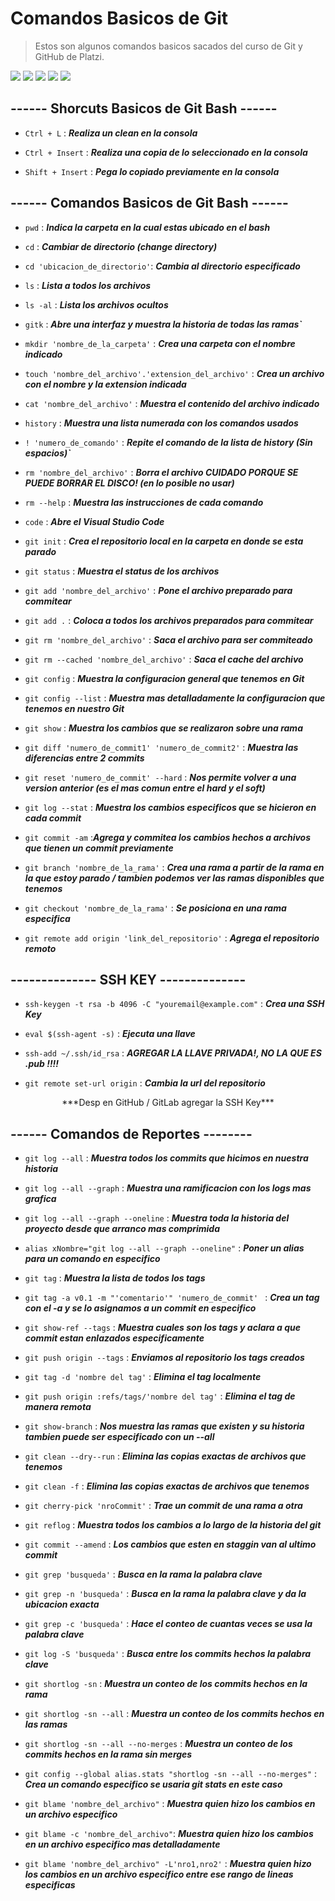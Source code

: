 Comandos Basicos de Git
=============

>Estos son algunos comandos basicos sacados del curso de Git y GitHub de Platzi.

![](https://img.shields.io/github/stars/pandao/editor.md.svg) ![](https://img.shields.io/github/forks/pandao/editor.md.svg) ![](https://img.shields.io/github/tag/pandao/editor.md.svg) ![](https://img.shields.io/github/release/pandao/editor.md.svg) ![](https://img.shields.io/bower/v/editor.md.svg)

## ------ Shorcuts Basicos de Git Bash ------


- `Ctrl + L` : <left>***Realiza un clean en la consola***</left>

- `Ctrl + Insert` : <left>***Realiza una copia de lo seleccionado en la consola***</left>

- `Shift + Insert` : <left>***Pega lo copiado previamente en la consola***</left>

## ------ Comandos Basicos de Git Bash ------

- `pwd` : <left>***Indica la carpeta en la cual estas ubicado en el bash***</left>

- `cd` : <left>***Cambiar de directorio (change directory)***</left>

- `cd 'ubicacion_de_directorio'`: <left>***Cambia al directorio especificado***</left>

- `ls` : <left>***Lista a todos los archivos***</left>

- `ls -al` : <left>***Lista los archivos ocultos***</left>

- `gitk` : <left>***Abre una interfaz y muestra la historia de todas las ramas`***</left>

- `mkdir 'nombre_de_la_carpeta'` : <left>***Crea una carpeta con el nombre indicado***</left>

- `touch 'nombre_del_archivo'.'extension_del_archivo'` : <left>***Crea un archivo con el nombre y la extension indicada***</left>

- `cat 'nombre_del_archivo'` : <left> ***Muestra el contenido del archivo indicado***</left>

- `history` : <left>***Muestra una lista numerada con los comandos usados***</left>

- `! 'numero_de_comando'` : <left>***Repite el comando de la lista de history (Sin espacios)`***</left>

- `rm 'nombre_del_archivo'` : <left>***Borra el archivo <i>CUIDADO PORQUE SE PUEDE BORRAR EL DISCO! (en lo posible no usar)</i>***</left>

- `rm --help` : <left>***Muestra las instrucciones de cada comando***</left>

- `code` : <left>***Abre el Visual Studio Code***</left>

- `git init` : <left>***Crea el repositorio local en la carpeta en donde se esta parado***</left>

- `git status` : <left>***Muestra el status de los archivos***</left>

- `git add 'nombre_del_archivo'` : <left>***Pone el archivo preparado para commitear***</left>

- `git add .` : <left>***Coloca a todos los archivos preparados para commitear***</left>

- `git rm 'nombre_del_archivo'` : <left>***Saca el archivo para ser commiteado***</left>

- `git rm --cached 'nombre_del_archivo'` : <left>***Saca el cache del archivo***</left>

- `git config` : <left>***Muestra la configuracion general que tenemos en Git***</left>

- `git config --list` : <left>***Muestra mas detalladamente la configuracion que tenemos en nuestro Git***</left>

- `git show` : <left>***Muestra los cambios que se realizaron sobre una rama***</left>

- `git diff 'numero_de_commit1' 'numero_de_commit2'` : <left>***Muestra las diferencias entre 2 commits***</left>

- `git reset 'numero_de_commit' --hard` : <left>***Nos permite volver a una version anterior (es el mas comun entre el hard y el soft)***</left>

- `git log --stat` : <left>***Muestra los cambios especificos que se hicieron en cada commit***</left>

- `git commit -am` :<left>***Agrega y commitea los cambios hechos a archivos que tienen un commit previamente***</left>

- `git branch 'nombre_de_la_rama'` : <left>***Crea una rama a partir de la rama en la que estoy parado / tambien podemos ver las ramas disponibles que tenemos***</left>

- `git checkout 'nombre_de_la_rama'` :  <left>***Se posiciona en una rama especifica***</left>

- `git remote add origin 'link_del_repositorio'` : <left>***Agrega el repositorio remoto***</left>

## -------------- SSH KEY --------------

- `ssh-keygen -t rsa -b 4096 -C "youremail@example.com"` : <left>***Crea una SSH Key***</left>

- `eval $(ssh-agent -s)` : <left>***Ejecuta una llave***</left>

- `ssh-add ~/.ssh/id_rsa` : <left>***AGREGAR LA LLAVE PRIVADA!, NO LA QUE ES .pub !!!!***</left>

- `git remote set-url origin` : <left>***Cambia la url del repositorio***</left>

 <center>***Desp en GitHub / GitLab agregar la SSH Key***</center>

## ------ Comandos de Reportes --------

- `git log --all` : <left>***Muestra todos los commits que hicimos en nuestra historia***</left>

- `git log --all --graph` : <left>***Muestra una ramificacion con los logs mas grafica***</left>

- `git log --all --graph --oneline` : <left>***Muestra toda la historia del proyecto desde que arranco mas comprimida***</left>

- `alias xNombre="git log --all --graph --oneline"` : <left>***Poner un alias para un comando en especifico***</left>

- `git tag` : <left>***Muestra la lista de todos los tags***</left>

- `git tag -a v0.1 -m "'comentario'" 'numero_de_commit' ` : <left>***Crea un tag con el -a y se lo asignamos a un commit en especifico***</left>

- `git show-ref --tags` : <left>***Muestra cuales son los tags y aclara a que commit estan enlazados especificamente***</left>

- `git push origin --tags` : <left>***Enviamos al repositorio los tags creados***</left>

- `git tag -d 'nombre del tag'` : <left>***Elimina el tag localmente***</left>

- `git push origin :refs/tags/'nombre del tag'` : <left>***Elimina el tag de manera remota***</left>

- `git show-branch` : <left>***Nos muestra las ramas que existen y su historia tambien puede ser especificado con un --all***</left>

- `git clean --dry--run` : <left>***Elimina las copias exactas de archivos que tenemos***</left> 

- `git clean -f` : <left>***Elimina las copias exactas de archivos que tenemos***</left> 

- `git cherry-pick 'nroCommit'` : <left>***Trae un commit de una rama a otra***</left>

- `git reflog` : <left>***Muestra todos los cambios a lo largo de la historia del git***</left>

- `git commit --amend` : <left>***Los cambios que esten en staggin van al ultimo commit***</left> 

- `git grep 'busqueda'` : <left>***Busca en la rama la palabra clave***</left>

- `git grep -n 'busqueda'` : <left>***Busca en la rama la palabra clave y da la ubicacion exacta***</left>

- `git grep -c 'busqueda'` : <left>***Hace el conteo de cuantas veces se usa la palabra clave***</left>

- `git log -S 'busqueda'` : <left>***Busca entre los commits hechos la palabra clave***</left>

- `git shortlog -sn` : <left>***Muestra un conteo de los commits hechos en la rama***</left>

- `git shortlog -sn --all` : <left>***Muestra un conteo de los commits hechos en las ramas***</left>

- `git shortlog -sn --all --no-merges` : <left>***Muestra un conteo de los commits hechos en la rama sin merges***</left>

- `git config --global alias.stats "shortlog -sn --all --no-merges"` : <left>***Crea un comando especifico se usaria git stats en este caso***</left>

- `git blame 'nombre_del_archivo"` : <left>***Muestra quien hizo los cambios en un archivo especifico***</left>

- `git blame -c 'nombre_del_archivo"`: <left>***Muestra quien hizo los cambios en un archivo especifico mas detalladamente***</left>

- `git blame 'nombre_del_archivo" -L'nro1,nro2'` : <left>***Muestra quien hizo los cambios en un archivo especifico entre ese rango de lineas especificas***</left>

